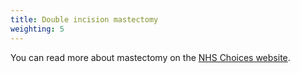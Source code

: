 ```yaml
---
title: Double incision mastectomy
weighting: 5
---
```


You can read more about mastectomy on the [NHS Choices website](http://www.nhs.uk/conditions/mastectomy/Pages/Introduction.aspx).